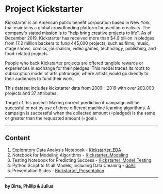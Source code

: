 # Project Kickstarter

Kickstarter is an American public benefit corporation based in New York, that maintains a global crowdfunding platform focused on creativity.
The company's stated mission is to "help bring creative projects to life". As of December 2019, Kickstarter has received more than $4.6 billion in pledges from 17.2 million backers to fund 445,000 projects, such as films, music, stage shows, comics, journalism, video games, technology, publishing, and food-related projects.

People who back Kickstarter projects are offered tangible rewards or experiences in exchange for their pledges. This model traces its roots to subscription model of arts patronage, where artists would go directly to their audiences to fund their work.


This dataset includes kickstarter data from 2009 - 2019 with over 200.000 projects and 37 attributes.

Target of this project: Making correct prediction if campaign will be sucessful or not by use of three different machine learning algorithms. A campaign is successful when the collected amount (=pledged) is the same or greater than the requested amount (=goal).

---
## Content

1. Exploratory Data Analysis Notebook - [Kickstarter_EDA](https://github.com/malefiz1988/project-kickstarter/blob/main/Kickstarter_EDA.ipynb)
2. Notebook for Modeling Algorithms - [Kickstarter_Modeling](https://github.com/malefiz1988/project-kickstarter/blob/main/Kickstarter_Modeling.ipynb)
3. Testing Notebook for Predicting Success - [Kickstarter_Model_Testing](https://github.com/malefiz1988/project-kickstarter/blob/main/Kickstarter_Model_Testing.ipynb)
4. Python Script to fit all Models, including Data Cleaning - [doAll](https://github.com/malefiz1988/project-kickstarter/blob/main/doAll.py)
5. Presentation Slides - [Kickstarter_Presentation](https://github.com/malefiz1988/project-kickstarter/blob/main/Kickstarter_Presentation.pdf)

---
#### by Birte, Phillip & Julius

